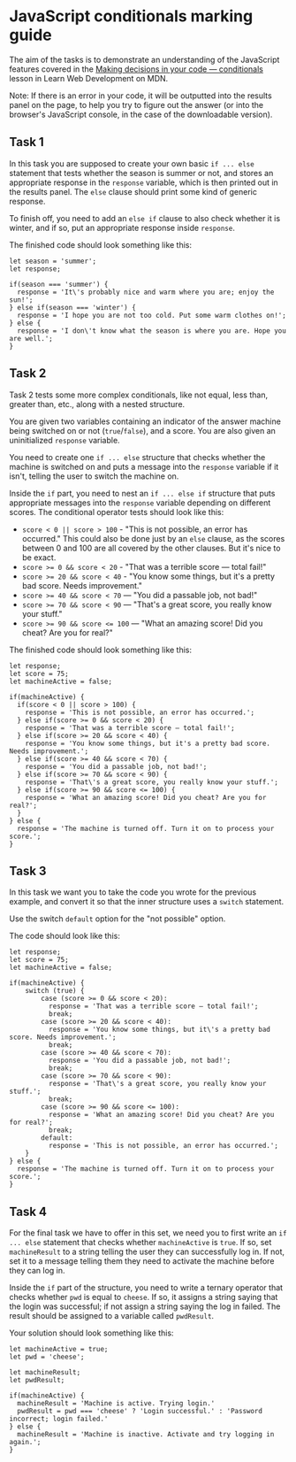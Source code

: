 # JavaScript conditionals marking guide

The aim of the tasks is to demonstrate an understanding of the JavaScript features covered in the [Making decisions in your code — conditionals](https://developer.mozilla.org/en-US/docs/Learn/JavaScript/Building_blocks/conditionals) lesson in Learn Web Development on MDN.

Note: If there is an error in your code, it will be outputted into the results panel on the page, to help you try to figure out the answer (or into the browser's JavaScript console, in the case of the downloadable version).

## Task 1

In this task you are supposed to create your own basic `if ... else` statement that tests whether the season is summer or not, and stores an appropriate response in the `response` variable, which is then printed out in the results panel. The `else` clause should print some kind of generic response.

To finish off, you need to add an `else if` clause to also check whether it is winter, and if so, put an appropriate response inside `response`.

The finished code should look something like this:

```
let season = 'summer';
let response;

if(season === 'summer') {
  response = 'It\'s probably nice and warm where you are; enjoy the sun!';
} else if(season === 'winter') {
  response = 'I hope you are not too cold. Put some warm clothes on!';
} else {
  response = 'I don\'t know what the season is where you are. Hope you are well.';
}
```

## Task 2

Task 2 tests some more complex conditionals, like not equal, less than, greater than, etc., along with a nested structure. 

You are given two variables containing an indicator of the answer machine being switched on or not (`true`/`false`), and a score. You are also given an uninitialized `response` variable.

You need to create one `if ... else` structure that checks whether the machine is switched on and puts a message into the `response` variable if it isn't, telling the user to switch the machine on.

Inside the `if` part, you need to nest an `if ... else if` structure that puts appropriate messages into the `response` variable depending on different scores. The conditional operator tests should look like this:

* `score < 0 || score > 100` - "This is not possible, an error has occurred." This could also be done just by an `else` clause, as the scores between 0 and 100 are all covered by the other clauses. But it's nice to be exact.
* `score >= 0 && score < 20` - "That was a terrible score — total fail!"
* `score >= 20 && score < 40` - "You know some things, but it's a pretty bad score. Needs improvement."
* `score >= 40 && score < 70` — "You did a passable job, not bad!"
* `score >= 70 && score < 90` — "That\'s a great score, you really know your stuff."
* `score >= 90 && score <= 100` — "What an amazing score! Did you cheat? Are you for real?"

The finished code should look something like this:

```
let response;
let score = 75;
let machineActive = false;

if(machineActive) {
  if(score < 0 || score > 100) {
    response = 'This is not possible, an error has occurred.';
  } else if(score >= 0 && score < 20) {
    response = 'That was a terrible score — total fail!';
  } else if(score >= 20 && score < 40) {
    response = 'You know some things, but it's a pretty bad score. Needs improvement.';
  } else if(score >= 40 && score < 70) {
    response = 'You did a passable job, not bad!';
  } else if(score >= 70 && score < 90) {
    response = 'That\'s a great score, you really know your stuff.';
  } else if(score >= 90 && score <= 100) {
    response = 'What an amazing score! Did you cheat? Are you for real?';
  }
} else {
  response = 'The machine is turned off. Turn it on to process your score.';
}
```

## Task 3

In this task we want you to take the code you wrote for the previous example, and convert it so that the inner structure uses a `switch` statement.

Use the switch `default` option for the "not possible" option.

The code should look like this:

```
let response;
let score = 75;
let machineActive = false;

if(machineActive) {
	switch (true) {
		case (score >= 0 && score < 20):
		  response = 'That was a terrible score — total fail!';
		  break;
		case (score >= 20 && score < 40):
		  response = 'You know some things, but it\'s a pretty bad score. Needs improvement.';
		  break;
		case (score >= 40 && score < 70):
		  response = 'You did a passable job, not bad!';
		  break;
		case (score >= 70 && score < 90):
		  response = 'That\'s a great score, you really know your stuff.';
		  break;
		case (score >= 90 && score <= 100):
		  response = 'What an amazing score! Did you cheat? Are you for real?';
		  break;
		default:
		  response = 'This is not possible, an error has occurred.';
	}
} else {
  response = 'The machine is turned off. Turn it on to process your score.';
}
```

## Task 4

For the final task we have to offer in this set, we need you to first write an `if ... else` statement that checks whether `machineActive` is `true`. If so, set `machineResult` to a string telling the user they can successfully log in. If not, set it to a message telling them they need to activate the machine before they can log in.

Inside the `if` part of the structure, you need to write a ternary operator that checks whether `pwd` is equal to `cheese`. If so, it assigns a string saying that the login was successful; if not assign a string saying the log in failed. The result should be assigned to a variable called `pwdResult`.

Your solution should look something like this:

```
let machineActive = true;
let pwd = 'cheese';

let machineResult;
let pwdResult;

if(machineActive) {
  machineResult = 'Machine is active. Trying login.'
  pwdResult = pwd === 'cheese' ? 'Login successful.' : 'Password incorrect; login failed.'
} else {
  machineResult = 'Machine is inactive. Activate and try logging in again.';
}
```
